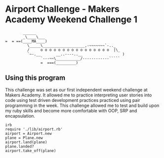 Airport Challenge - Makers Academy Weekend Challenge 1
=================

```
        ______
        _\____\___
=  = ==(____MA____)
          \_____\___________________,-~~~~~~~`-.._
          /     o o o o o o o o o o o o o o o o  |\_
          `~-.__       __..----..__                  )
                `---~~\___________/------------`````
                =  ===(_________)

```

## Using this program

This challenge was set as our first independent weekend challenge at Makers Academy. It allowed me to practice interpreting user stories into code using test driven development practices practiced using pair programming in the week. This challenge allowed me to test and build upon my ruby skills and become more comfortable with OOP, SRP and encapsulation.



```
irb
require './lib/airport.rb'
airport = Airport.new
plane = Plane.new
airport.land(plane)
plane.landed?
airport.take_off(plane)

```
